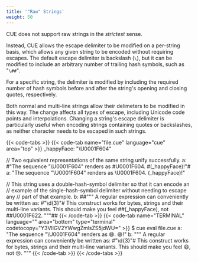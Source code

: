 ```yaml
---
title: '"Raw" Strings'
weight: 50
---
```


CUE does not support raw strings in the *strictest* sense.

Instead,
CUE allows the escape delimiter to be modified on a per-string basis,
which allows any given string to be encoded without requiring escapes.
The default escape delimiter is backslash (`\`), but it can be modified to
include an arbitrary number of trailing hash symbols, such as "`\##`".

For a specific string, the delimiter is modified by including the required
number of hash symbols before and after the string's opening and closing
quotes, respectively.

Both normal and multi-line strings allow their delimeters to be modified in
this way.
The change affects all types of escape, including Unicode code points and
interpolations.
Changing a string's escape delimiter is particularly useful
when encoding strings containing quotes or backslashes,
as neither character needs to be escaped in such strings.

{{< code-tabs >}}
{{< code-tab name="file.cue" language="cue" area="top" >}}
_happyFace: "\U0001F604"

// Two equivalent representations of the same string unify successfully.
a: #"The sequence "\U0001F604" renders as \#U0001F604. \#(_happyFace)!"#
a: "The sequence \"\\U0001F604\" renders as \U0001F604. \(_happyFace)!"

// This string uses a double-hash-symbol delimiter so that it can encode an
// example of the single-hash-symbol delimiter without needing to escape any
// part of that example.
b: ##"""
	A regular expression can conveniently be written as:
	    #"\d{3}"#
	This construct works for bytes, strings and their multi-line variants.
	This should make you feel \##(_happyFace), not \##U0001F622.
	"""##
{{< /code-tab >}}
{{< code-tab name="TERMINAL" language="" area="bottom" type="terminal" codetocopy="Y3VlIGV2YWwgZmlsZS5jdWU=" >}}
$ cue eval file.cue
a: "The sequence \"\\U0001F604\" renders as 😄. 😄!"
b: """
    A regular expression can conveniently be written as:
        #"\\d{3}"#
    This construct works for bytes, strings and their multi-line variants.
    This should make you feel 😄, not 😢.
    """
{{< /code-tab >}}
{{< /code-tabs >}}
